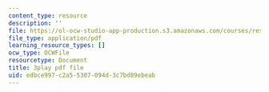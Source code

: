 ```yaml
---
content_type: resource
description: ''
file: https://ol-ocw-studio-app-production.s3.amazonaws.com/courses/res-ll-005-mathematics-of-big-data-and-machine-learning-january-iap-2020/edbce997c2a55307094d3c7bd89ebeab_P5SjikeOHr0.pdf
file_type: application/pdf
learning_resource_types: []
ocw_type: OCWFile
resourcetype: Document
title: 3play pdf file
uid: edbce997-c2a5-5307-094d-3c7bd89ebeab
---
```

